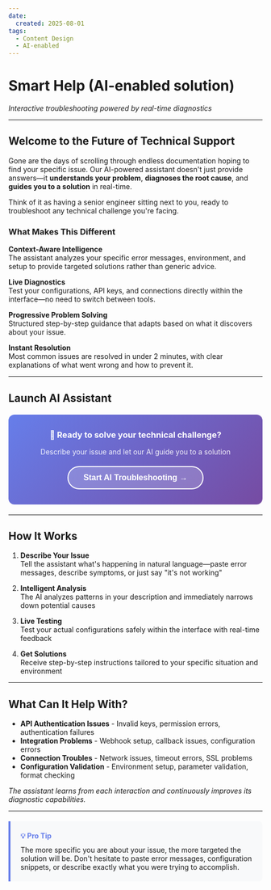 ```yaml
---
date:
  created: 2025-08-01
tags:
  - Content Design
  - AI-enabled  
---
```


# Smart Help (AI-enabled solution)

*Interactive troubleshooting powered by real-time diagnostics*

---

## Welcome to the Future of Technical Support

Gone are the days of scrolling through endless documentation hoping to find your specific issue. Our AI-powered assistant doesn't just provide answers—it **understands your problem**, **diagnoses the root cause**, and **guides you to a solution** in real-time.

Think of it as having a senior engineer sitting next to you, ready to troubleshoot any technical challenge you're facing.

### What Makes This Different

**Context-Aware Intelligence**  
The assistant analyzes your specific error messages, environment, and setup to provide targeted solutions rather than generic advice.

**Live Diagnostics**  
Test your configurations, API keys, and connections directly within the interface—no need to switch between tools.

**Progressive Problem Solving**  
Structured step-by-step guidance that adapts based on what it discovers about your issue.

**Instant Resolution**  
Most common issues are resolved in under 2 minutes, with clear explanations of what went wrong and how to prevent it.

---

## Launch AI Assistant

<div style="background: linear-gradient(135deg, #667eea 0%, #764ba2 100%); border-radius: 12px; padding: 30px; text-align: center; color: white; margin: 20px 0;">
  <h3 style="margin: 0 0 15px 0; color: white;">🚀 Ready to solve your technical challenge?</h3>
  <p style="margin: 0 0 20px 0; opacity: 0.9;">Describe your issue and let our AI guide you to a solution</p>
  <button onclick="launchAssistant()" style="background: rgba(255,255,255,0.2); border: 2px solid white; color: white; padding: 12px 30px; border-radius: 25px; font-size: 16px; font-weight: 600; cursor: pointer; backdrop-filter: blur(10px); transition: all 0.3s ease;">
    Start AI Troubleshooting →
  </button>
</div>

<div id="ai-assistant-container" style="display: none; margin-top: 30px;">
  <iframe src="../assets/ai-troubleshooter.html" width="100%" height="700px" frameborder="0" style="border-radius: 12px; box-shadow: 0 10px 30px rgba(0,0,0,0.1);"></iframe>
</div>

---

## How It Works

1. **Describe Your Issue**  
   Tell the assistant what's happening in natural language—paste error messages, describe symptoms, or just say "it's not working"

2. **Intelligent Analysis**  
   The AI analyzes patterns in your description and immediately narrows down potential causes

3. **Live Testing**  
   Test your actual configurations safely within the interface with real-time feedback

4. **Get Solutions**  
   Receive step-by-step instructions tailored to your specific situation and environment

---

## What Can It Help With?

- **API Authentication Issues** - Invalid keys, permission errors, authentication failures
- **Integration Problems** - Webhook setup, callback issues, configuration errors  
- **Connection Troubles** - Network issues, timeout errors, SSL problems
- **Configuration Validation** - Environment setup, parameter validation, format checking

*The assistant learns from each interaction and continuously improves its diagnostic capabilities.*

---

<div style="background: #f8f9fa; border-left: 4px solid #667eea; padding: 20px; margin: 20px 0; border-radius: 0 8px 8px 0;">
  <h4 style="margin: 0 0 10px 0; color: #667eea;">💡 Pro Tip</h4>
  <p style="margin: 0;">The more specific you are about your issue, the more targeted the solution will be. Don't hesitate to paste error messages, configuration snippets, or describe exactly what you were trying to accomplish.</p>
</div>

<script>
function launchAssistant() {
  const container = document.getElementById('ai-assistant-container');
  const button = event.target;
  
  // Smooth reveal animation
  container.style.display = 'block';
  container.style.opacity = '0';
  container.style.transform = 'translateY(20px)';
  
  setTimeout(() => {
    container.style.transition = 'all 0.5s ease';
    container.style.opacity = '1';
    container.style.transform = 'translateY(0)';
  }, 10);
  
  // Update button
  button.innerHTML = '✅ AI Assistant Activated';
  button.style.background = 'rgba(40, 167, 69, 0.2)';
  button.style.borderColor = '#28a745';
  button.disabled = true;
  
  // Scroll to assistant
  setTimeout(() => {
    container.scrollIntoView({ behavior: 'smooth', block: 'start' });
  }, 300);
}
</script>